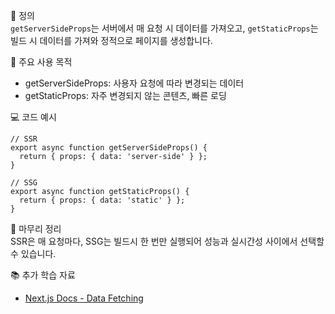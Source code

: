 📘 정의  
`getServerSideProps`는 서버에서 매 요청 시 데이터를 가져오고, `getStaticProps`는 빌드 시 데이터를 가져와 정적으로 페이지를 생성합니다.

🎯 주요 사용 목적  
- getServerSideProps: 사용자 요청에 따라 변경되는 데이터  
- getStaticProps: 자주 변경되지 않는 콘텐츠, 빠른 로딩

💻 코드 예시  
```tsx
// SSR
export async function getServerSideProps() {
  return { props: { data: 'server-side' } };
}

// SSG
export async function getStaticProps() {
  return { props: { data: 'static' } };
}
```

🧩 마무리 정리  
SSR은 매 요청마다, SSG는 빌드시 한 번만 실행되어 성능과 실시간성 사이에서 선택할 수 있습니다.

📚 추가 학습 자료  
- [Next.js Docs - Data Fetching](https://nextjs.org/docs/basic-features/data-fetching)
